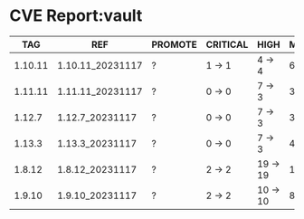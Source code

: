 # CVE Report:vault
|   TAG   |       REF        | PROMOTE | CRITICAL |   HIGH   |  MEDIUM  |  LOW   | UNKNOWN |
|---------|------------------|---------|----------|----------|----------|--------|---------|
| 1.10.11 | 1.10.11_20231117 | ?       | 1 -> 1   | 4 -> 4   | 6 -> 6   | 1 -> 1 | 0 -> 0  |
| 1.11.11 | 1.11.11_20231117 | ?       | 0 -> 0   | 7 -> 3   | 3 -> 3   | 0 -> 0 | 0 -> 0  |
| 1.12.7  | 1.12.7_20231117  | ?       | 0 -> 0   | 7 -> 3   | 3 -> 3   | 0 -> 0 | 0 -> 0  |
| 1.13.3  | 1.13.3_20231117  | ?       | 0 -> 0   | 7 -> 3   | 4 -> 4   | 0 -> 0 | 0 -> 0  |
| 1.8.12  | 1.8.12_20231117  | ?       | 2 -> 2   | 19 -> 19 | 13 -> 13 | 1 -> 1 | 0 -> 0  |
| 1.9.10  | 1.9.10_20231117  | ?       | 2 -> 2   | 10 -> 10 | 8 -> 8   | 1 -> 1 | 0 -> 0  |

